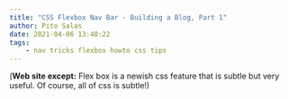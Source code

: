 ```yaml
---
title: "CSS Flexbox Nav Bar - Building a Blog, Part 1"
author: Pito Salas
date: 2021-04-06 13:40:22
tags:
    - nav tricks flexbox howto css tips
---
```


(**Web site except:** Flex box is a newish css feature that is subtle but very useful. Of course, all of css is subtle!) 
